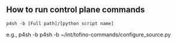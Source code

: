 How to run control plane commands
---------------------------------
```
p4sh -b [Full path]/[python script name]
```

e.g., p4sh -b p4sh -b ~/int/tofino-commands/configure_source.py
